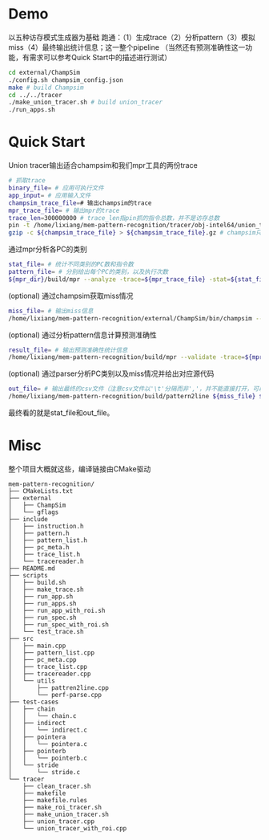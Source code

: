 # Demo

以五种访存模式生成器为基础
跑通：（1）生成trace（2）分析pattern（3）模拟miss（4）最终输出统计信息；这一整个pipeline
（当然还有预测准确性这一功能，有需求可以参考Quick Start中的描述进行测试）
```bash
cd external/ChampSim
./config.sh champsim_config.json
make # build Champsim
cd ../../tracer
./make_union_tracer.sh # build union_tracer
./run_apps.sh
```

# Quick Start

Union tracer输出适合champsim和我们mpr工具的两份trace
```bash
# 抓取trace
binary_file= # 应用可执行文件
app_input= # 应用输入文件
champsim_trace_file=# 输出champsim的trace
mpr_trace_file= # 输出mpr的trace
trace_len=300000000 # trace_len指pin抓的指令总数，并不是访存总数
pin -t /home/lixiang/mem-pattern-recognition/tracer/obj-intel64/union_tracer.so -o ${champsim_trace_file} -m ${mpr_trace_file} -t ${trace_len} -- ${binary_file} <${app_input}
gzip -c ${champsim_trace_file} > ${champsim_trace_file}.gz # champsim只支持gz/xz压缩文件
```

通过mpr分析各PC的类别
```bash
stat_file= # 统计不同类别的PC数和指令数
pattern_file= # 分别给出每个PC的类别，以及执行次数
${mpr_dir}/build/mpr --analyze -trace=${mpr_trace_file} -stat=${stat_file} -pattern=${pattern_file} 2>${result_dir}/${app}/mpr_err.txt
```

(optional) 通过champsim获取miss情况
```bash
miss_file= # 输出miss信息
/home/lixiang/mem-pattern-recognition/external/ChampSim/bin/champsim --warmup_instructions 0 --simulation_instructions ${trace_len} ${champsim_trace_file} 2>${miss_file}
```

(optional) 通过分析pattern信息计算预测准确性
```bash
result_file= # 输出预测准确性统计信息
/home/lixiang/mem-pattern-recognition/build/mpr --validate -trace=${mpr_trace_file}.gz -pattern=${pattern_file} -result=${result_file} 2>${result_dir}/${app}/valid_err.txt
```

(optional) 通过parser分析PC类别以及miss情况并给出对应源代码
```bash
out_file= # 输出最终的csv文件（注意csv文件以'\t'分隔而非','，并不能直接打开，可以拷贝到excel，再进行分列）
/home/lixiang/mem-pattern-recognition/build/pattern2line ${miss_file} ${pattern_file} ${out_file} ${binary_file} 2>err.txt
```

最终看的就是stat_file和out_file。

# Misc

整个项目大概就这些，编译链接由CMake驱动
```
mem-pattern-recognition/
├── CMakeLists.txt
├── external
│   ├── ChampSim
│   └── gflags
├── include
│   ├── instruction.h
│   ├── pattern.h
│   ├── pattern_list.h
│   ├── pc_meta.h
│   ├── trace_list.h
│   └── tracereader.h
├── README.md
├── scripts
│   ├── build.sh
│   ├── make_trace.sh
│   ├── run_app.sh
│   ├── run_apps.sh
│   ├── run_app_with_roi.sh
│   ├── run_spec.sh
│   ├── run_spec_with_roi.sh
│   └── test_trace.sh
├── src
│   ├── main.cpp
│   ├── pattern_list.cpp
│   ├── pc_meta.cpp
│   ├── trace_list.cpp
│   ├── tracereader.cpp
│   └── utils
│       ├── pattren2line.cpp
│       └── perf-parse.cpp
├── test-cases
│   ├── chain
│   │   └── chain.c
│   ├── indirect
│   │   └── indirect.c
│   ├── pointera
│   │   └── pointera.c
│   ├── pointerb
│   │   └── pointerb.c
│   └── stride
│       └── stride.c
└── tracer
    ├── clean_tracer.sh
    ├── makefile
    ├── makefile.rules
    ├── make_roi_tracer.sh
    ├── make_union_tracer.sh
    ├── union_tracer.cpp
    └── union_tracer_with_roi.cpp
```
